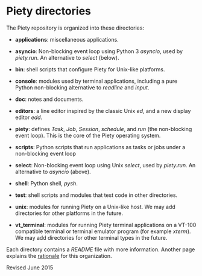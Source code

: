 
Piety directories
=================

The Piety repository is organized into these directories:

- **applications**: miscellaneous applications.

- **asyncio**: Non-blocking event loop using Python 3 *asyncio*, used
   by *piety.run*.  An alternative to *select* (below).

- **bin**: shell scripts that configure Piety for Unix-like platforms.

- **console**: modules used by terminal applications, including a pure
    Python non-blocking alternative to *readline* and *input*.

- **doc**: notes and documents.

- **editors**: a line editor inspired by the classic Unix *ed*, and a
    new display editor *edd*.

- **piety**: defines *Task*, *Job*, *Session*, *schedule*, and *run*
    (the non-blocking event loop).  This is the core of the Piety
    operating system.

- **scripts**: Python scripts that run applications as tasks or jobs
    under a non-blocking event loop

- **select**: Non-blocking event loop using Unix *select*, used by *piety.run*.
   An alternative to *asyncio* (above).

- **shell**: Python shell, *pysh*.

- **test**: shell scripts and modules that test code in other
     directories.

- **unix**: modules for running Piety on a Unix-like host.
     We may add directories for other platforms in the future.

- **vt_terminal**: modules for running Piety terminal applications on
    a VT-100 compatible terminal or terminal emulator program (for
    example *xterm*).  We may add directories for other terminal types in
    the future.

Each directory contains a *README* file with more information.
Another page explains the [rationale](modules.md) for this organization.

Revised June 2015

